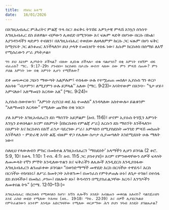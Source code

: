 ```yaml
---
title:  የከበረ አላማ
date:   16/01/2026
---
```


በእግዚአብሔር ምሕረትና ምልጃ ጥላ ስር፣ ለፍቅሩ ትንሽዬ አዎንታዊ ምላሽ እንኳን ስንሰጥ እግዚአብሔር ደስ ይለዋል። ብቻውን ሊወደድ በሚገባው እና ፍጹም ጻድቅ በሆነው በርሱ በኩል፣ እያንዳንዳችን ጻድቃን ተብለን፣ በእግዚአብሔር ተወደው ለዘላለምም ከርሱ ጋር ፍጹም በሆነ ፍቅር ከሚኖሩት ጋር ልንቆጠር እንችላለን። ይህ ታላቅ የመቤዠት ተስፋ ነው፣ እሱም ክርስቶስ በሰማይ ለእኛ የሚሰራውን ሥራ ያካትታል።

`ግን ይህ እኔንም ሊያካትት ይችላል? ብለው ሊደነቁ ይችላሉ። ብቁ ባልሆንስ? በቂ እምነት የለኝም ብዬ ብፈራስ? ማር. 9:17-29ን ያንብቡ። ክርስቶስ በታሪኩ ውስጥ ላለው ሰው ምን ምላሽ ሰጠው? ምን ያህል እምነት ነው በቂ እምነት ሊሆን የሚችለው?`

ደቀ መዛሙርቱ ጋኔኑን ማውጣት አልቻሉም፤ ተስፋው ሁሉ የተሟጠጠ መሰለ። ኢየሱስ ግን ቀርቦ ለአባቱ ‘‘ብታምን፣ ለሚያምን ሁሉ ይቻላል’’ አለው (ማር. 9፡23)። አባትየውም በእንባ፡- "ጌታ ሆይ፥ አምናለሁ፤ አለማመኔን እርዳው አለ” (ማር. 9፡24)።

ኢየሱስ ሰውየውን፣ “እምነት ሲኖርህ ወደ እኔ ተመለስ” እንዳላለው አስተውሉ። ይልቁንም “አለማመኔን እርዳው” የሚለው ጩኸቱ በቂ ነበር።

ያለ እምነት እግዚአብሔርን ደስ ማሰኘት አይቻልም (ዕብ. 11፡6)፤ ሆኖም ኢየሱስ ትንሿን እምነት እንኳን ይቀበላል። እናም በእምነት (በክርስቶስ የምልጃ ሥራ) እርሱን ደስ ማሰኘት እንችላለን። በእምነት እና ክርስቶስ በእኛ ፈንታ ባደረገው ሥራ፣ አምላክን በሚያስደስት መንገድ ምላሽ መስጠት እንችላለን - ምድራዊ አባት ልጁ ብዙም ዋጋ የሌለው ስጦታ ሲያመጣለት እንደሚደሰት ሁሉ ማለት ነው።

ስለዚህ የጳውሎስን ምክር በመከተል እግዚአብሔርን ‘ማስደሰት’ አላማችን ሊሆን ይገባል (2 ቆሮ. 5:9, 10፤ ከቆላ. 1:10፣ 1 ተሰ. 4:1፣ ዕብ. 11፡5 ጋር ያስተያዩ)። እናም የምንወዳቸውን ሰዎች ፍላጎት ለመሙላት የኛን ምኞት እንዲለውጥልን እና ፍቅራችን ለሌሎች እንዲደርስ እንዲያሰፋው እግዚአብሔርን ልንጠይቀው ይገባል። “በወንድማማች መዋደድ እርስ በርሳችሁ ተዋደዱ፤ እርስ በርሳችሁ ተከባበሩ፤ ለሥራ ከመትጋት አትለግሙ፤ በመንፈስ የምትቃጠሉ ሁኑ፤ ለጌታ ተገዙ፤ በተስፋ ደስ ይበላችሁ፤ በመከራ ታገሡ፤ በጸሎት ጸኑ፤ ቅዱሳንን በሚያስፈልጋቸው እርዱ፤ እንግዶችን ለመቀበል ትጉ” (ሮሜ. 12፡10–13፣)።

`እግዚአብሔር በክርስቶስ የሚቀበለን ከሆነ፣ እኛስ ሌሎችን እንዴት አብልጠን መቀበል አለብን? ባልንጀራህን እንደ ራስህ ውደድ የሚለው ትእዛዝ (ዘሌ. 19፡18፣ ማቴ. 22፡39) እና ሰዎች ሊያደርጉልህ የምትፈልገውን አንተም እንዲሁ አድርግላቸው የሚለው ወርቃማው ሕግ ይህን ሃሳብ እንዴት ይገልጹታል?`